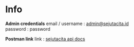 # Info
**Admin credentials**
email / username	: admin@sejutacita.id <br>
password			: password

**Postman link**
link : [sejutacita api docs](https://documenter.getpostman.com/view/11962530/TVsskUi6)
